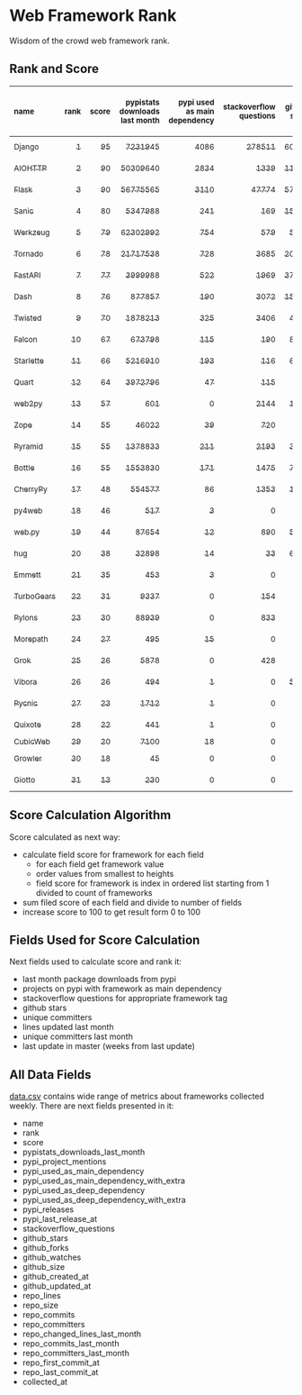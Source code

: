 # Web Framework Rank
Wisdom of the crowd web framework rank.

## Rank and Score
<sub>name</sub> | <sub>rank</sub> | <sub>score</sub> | <sub>pypistats downloads last month</sub> | <sub>pypi used as main dependency</sub> | <sub>stackoverflow questions</sub> | <sub>github stars</sub> | <sub>repo unique committers</sub> | <sub>repo changed lines last month</sub> | <sub>repo unique committers last month</sub> | <sub>repo last commit</sub>
:--- | ---: | ---: | ---: | ---: | ---: | ---: | ---: | ---: | ---: | ---:
[<sub>Django</sub>](https://github.com/django/django "first commit: 2005-07-13") | [<sub>1</sub>](# "  +0 last week") | [<sub>95</sub>](# "  -1 last week") | [<sub>7231945</sub>](# "  #5 in pypistats downloads last month -1.72% last week") | [<sub>4086</sub>](# "  #1 in pypi used as main dependency +0.27% last week") | [<sub>278511</sub>](# "  #1 in stackoverflow questions +0.15% last week") | [<sub>60693</sub>](# "  #1 in github stars +0.21% last week") | [<sub>2600</sub>](# "  #1 in repo unique committers +0.08% last week") | [<sub>4393</sub>](# "▼ #4 in repo changed lines last month +0.27% last week") | [<sub>39</sub>](# "  #1 in repo unique committers last month -4.88% last week") | [<sub>2021-11-12</sub>](# "  #3 in repo last commit 1 week ago")
[<sub>AIOHTTP</sub>](https://github.com/aio-libs/aiohttp "first commit: 2013-10-01") | [<sub>2</sub>](# "  +0 last week") | [<sub>90</sub>](# "  +0 last week") | [<sub>50309640</sub>](# "  #3 in pypistats downloads last month -7.77% last week") | [<sub>2834</sub>](# "  #3 in pypi used as main dependency +0.78% last week") | [<sub>1339</sub>](# "  #11 in stackoverflow questions +0.07% last week") | [<sub>11856</sub>](# "  #7 in github stars +0.19% last week") | [<sub>638</sub>](# "  #3 in repo unique committers +0.0% last week") | [<sub>6613</sub>](# "  #2 in repo changed lines last month +8.62% last week") | [<sub>29</sub>](# "  #2 in repo unique committers last month -6.45% last week") | [<sub>2021-11-13</sub>](# "  #1 in repo last commit 1 week ago")
[<sub>Flask</sub>](https://github.com/pallets/flask "first commit: 2010-04-06; uses: Werkzeug") | [<sub>3</sub>](# "  +0 last week") | [<sub>90</sub>](# "  +2 last week") | [<sub>56775565</sub>](# "  #2 in pypistats downloads last month -6.37% last week") | [<sub>3110</sub>](# "  #2 in pypi used as main dependency +0.45% last week") | [<sub>47774</sub>](# "  #2 in stackoverflow questions +0.23% last week") | [<sub>57122</sub>](# "  #2 in github stars +0.1% last week") | [<sub>763</sub>](# "  #2 in repo unique committers +0.0% last week") | [<sub>1494</sub>](# "▲ #7 in repo changed lines last month +319.66% last week") | [<sub>3</sub>](# "▼ #10 in repo unique committers last month -25.0% last week") | [<sub>2021-11-12</sub>](# "  #3 in repo last commit 1 week ago")
[<sub>Sanic</sub>](https://github.com/sanic-org/sanic "first commit: 2016-05-26") | [<sub>4</sub>](# "▲ +3 last week") | [<sub>80</sub>](# "▲ +3 last week") | [<sub>5347988</sub>](# "  #6 in pypistats downloads last month -13.25% last week") | [<sub>241</sub>](# "  #8 in pypi used as main dependency +0.0% last week") | [<sub>169</sub>](# "  #18 in stackoverflow questions +0.0% last week") | [<sub>15586</sub>](# "  #5 in github stars +0.1% last week") | [<sub>335</sub>](# "  #7 in repo unique committers +0.0% last week") | [<sub>3171</sub>](# "  #5 in repo changed lines last month +111.68% last week") | [<sub>7</sub>](# "▲ #3 in repo unique committers last month +0.0% last week") | [<sub>2021-11-07</sub>](# "▲ #3 in repo last commit 1 week ago")
[<sub>Werkzeug</sub>](https://github.com/pallets/werkzeug "first commit: 2007-05-04; used by: Flask and Quart") | [<sub>5</sub>](# "▲ +3 last week") | [<sub>79</sub>](# "▲ +4 last week") | [<sub>62302992</sub>](# "  #1 in pypistats downloads last month -4.78% last week") | [<sub>754</sub>](# "  #4 in pypi used as main dependency +0.4% last week") | [<sub>579</sub>](# "  #15 in stackoverflow questions +0.17% last week") | [<sub>5888</sub>](# "  #12 in github stars +0.02% last week") | [<sub>448</sub>](# "  #4 in repo unique committers +0.0% last week") | [<sub>5219</sub>](# "▲ #3 in repo changed lines last month +1938.67% last week") | [<sub>1</sub>](# "  #15 in repo unique committers last month +0.0% last week") | [<sub>2021-11-07</sub>](# "  #3 in repo last commit 1 week ago")
[<sub>Tornado</sub>](https://github.com/tornadoweb/tornado "first commit: 2009-09-09") | [<sub>6</sub>](# "▼ -2 last week") | [<sub>78</sub>](# "▼ -2 last week") | [<sub>21717538</sub>](# "  #4 in pypistats downloads last month -10.24% last week") | [<sub>728</sub>](# "  #5 in pypi used as main dependency +0.0% last week") | [<sub>3685</sub>](# "  #3 in stackoverflow questions +0.03% last week") | [<sub>20274</sub>](# "  #4 in github stars +0.08% last week") | [<sub>428</sub>](# "  #5 in repo unique committers +0.0% last week") | [<sub>8</sub>](# "  #16 in repo changed lines last month +0.0% last week") | [<sub>2</sub>](# "  #13 in repo unique committers last month +0.0% last week") | [<sub>2021-11-03</sub>](# "▼ #10 in repo last commit 2 weeks ago")
[<sub>FastAPI</sub>](https://github.com/tiangolo/fastapi "first commit: 2018-12-05; uses: Starlette") | [<sub>7</sub>](# "▼ -1 last week") | [<sub>77</sub>](# "▼ -1 last week") | [<sub>3999988</sub>](# "  #8 in pypistats downloads last month +2.84% last week") | [<sub>522</sub>](# "  #6 in pypi used as main dependency +1.95% last week") | [<sub>1969</sub>](# "  #8 in stackoverflow questions +1.65% last week") | [<sub>37927</sub>](# "  #3 in github stars +0.61% last week") | [<sub>285</sub>](# "  #8 in repo unique committers +0.0% last week") | [<sub>1115</sub>](# "▼ #9 in repo changed lines last month +0.0% last week") | [<sub>4</sub>](# "  #7 in repo unique committers last month +0.0% last week") | [<sub>2021-10-26</sub>](# "▼ #14 in repo last commit 3 weeks ago")
[<sub>Dash</sub>](https://github.com/plotly/dash "first commit: 2015-04-10") | [<sub>8</sub>](# "▼ -3 last week") | [<sub>76</sub>](# "▼ -3 last week") | [<sub>877857</sub>](# "  #13 in pypistats downloads last month +8.18% last week") | [<sub>190</sub>](# "  #11 in pypi used as main dependency +1.6% last week") | [<sub>3072</sub>](# "  #5 in stackoverflow questions +0.89% last week") | [<sub>15387</sub>](# "  #6 in github stars +0.21% last week") | [<sub>124</sub>](# "  #16 in repo unique committers +0.0% last week") | [<sub>25311</sub>](# "  #1 in repo changed lines last month -1.1% last week") | [<sub>7</sub>](# "  #3 in repo unique committers last month -22.22% last week") | [<sub>2021-11-03</sub>](# "▼ #10 in repo last commit 2 weeks ago")
[<sub>Twisted</sub>](https://github.com/twisted/twisted "first commit: 2001-07-09") | [<sub>9</sub>](# "  +0 last week") | [<sub>70</sub>](# "  -2 last week") | [<sub>1878213</sub>](# "  #10 in pypistats downloads last month -0.39% last week") | [<sub>325</sub>](# "  #7 in pypi used as main dependency +0.0% last week") | [<sub>3406</sub>](# "  #4 in stackoverflow questions +0.0% last week") | [<sub>4418</sub>](# "  #15 in github stars +0.05% last week") | [<sub>264</sub>](# "  #10 in repo unique committers +0.0% last week") | [<sub>613</sub>](# "▼ #10 in repo changed lines last month -57.64% last week") | [<sub>3</sub>](# "▼ #10 in repo unique committers last month -25.0% last week") | [<sub>2021-10-16</sub>](# "  #16 in repo last commit 5 weeks ago")
[<sub>Falcon</sub>](https://github.com/falconry/falcon "first commit: 2012-12-06; used by: hug") | [<sub>10</sub>](# "▲ +1 last week") | [<sub>67</sub>](# "▲ +1 last week") | [<sub>673798</sub>](# "  #14 in pypistats downloads last month +7.25% last week") | [<sub>115</sub>](# "  #13 in pypi used as main dependency +0.0% last week") | [<sub>190</sub>](# "  #17 in stackoverflow questions +0.0% last week") | [<sub>8625</sub>](# "  #8 in github stars +0.07% last week") | [<sub>184</sub>](# "  #12 in repo unique committers +0.0% last week") | [<sub>608</sub>](# "▼ #11 in repo changed lines last month -5.44% last week") | [<sub>4</sub>](# "▼ #7 in repo unique committers last month -33.33% last week") | [<sub>2021-11-08</sub>](# "▲ #3 in repo last commit 1 week ago")
[<sub>Starlette</sub>](https://github.com/encode/starlette "first commit: 2018-06-25; used by: FastAPI") | [<sub>11</sub>](# "▼ -1 last week") | [<sub>66</sub>](# "▼ -1 last week") | [<sub>5216910</sub>](# "  #7 in pypistats downloads last month +3.71% last week") | [<sub>193</sub>](# "  #10 in pypi used as main dependency +0.0% last week") | [<sub>116</sub>](# "  #20 in stackoverflow questions +0.0% last week") | [<sub>6228</sub>](# "  #11 in github stars +0.32% last week") | [<sub>181</sub>](# "  #13 in repo unique committers +0.0% last week") | [<sub>186</sub>](# "▲ #12 in repo changed lines last month +0.0% last week") | [<sub>4</sub>](# "  #7 in repo unique committers last month +0.0% last week") | [<sub>2021-11-04</sub>](# "▼ #10 in repo last commit 2 weeks ago")
[<sub>Quart</sub>](https://gitlab.com/pgjones/quart "first commit: 2017-05-14; uses: Werkzeug") | [<sub>12</sub>](# "▲ +1 last week") | [<sub>64</sub>](# "▲ +6 last week") | [<sub>3972796</sub>](# "  #9 in pypistats downloads last month +59.4% last week") | [<sub>47</sub>](# "  #15 in pypi used as main dependency +0.0% last week") | [<sub>115</sub>](# "  #21 in stackoverflow questions +1.77% last week") | [<sub>964</sub>](# "  #19 in github stars +0.0% last week") | [<sub>65</sub>](# "  #19 in repo unique committers +0.0% last week") | [<sub>1133</sub>](# "▼ #8 in repo changed lines last month -0.96% last week") | [<sub>5</sub>](# "▲ #6 in repo unique committers last month +25.0% last week") | [<sub>2021-11-13</sub>](# "▲ #1 in repo last commit 1 week ago")
[<sub>web2py</sub>](https://github.com/web2py/web2py "first commit: 2011-11-23") | [<sub>13</sub>](# "▼ -1 last week") | [<sub>57</sub>](# "▼ -1 last week") | [<sub>601</sub>](# "▲ #24 in pypistats downloads last month +2.56% last week") | [<sub>0</sub>](# "  #26 in pypi used as main dependency +100% last week") | [<sub>2144</sub>](# "  #7 in stackoverflow questions -0.05% last week") | [<sub>1962</sub>](# "  #17 in github stars +0.0% last week") | [<sub>269</sub>](# "  #9 in repo unique committers +0.0% last week") | [<sub>54</sub>](# "▼ #13 in repo changed lines last month -89.69% last week") | [<sub>3</sub>](# "▲ #10 in repo unique committers last month +0.0% last week") | [<sub>2021-11-06</sub>](# "▼ #3 in repo last commit 2 weeks ago")
[<sub>Zope</sub>](https://github.com/zopefoundation/Zope "first commit: 1996-06-17") | [<sub>14</sub>](# "▲ +2 last week") | [<sub>55</sub>](# "▲ +1 last week") | [<sub>46022</sub>](# "  #18 in pypistats downloads last month +13.96% last week") | [<sub>39</sub>](# "  #16 in pypi used as main dependency +0.0% last week") | [<sub>720</sub>](# "  #14 in stackoverflow questions +0.0% last week") | [<sub>272</sub>](# "  #24 in github stars +0.0% last week") | [<sub>171</sub>](# "  #14 in repo unique committers +0.0% last week") | [<sub>16</sub>](# "▼ #14 in repo changed lines last month -98.22% last week") | [<sub>2</sub>](# "  #13 in repo unique committers last month +0.0% last week") | [<sub>2021-11-11</sub>](# "▲ #3 in repo last commit 1 week ago")
[<sub>Pyramid</sub>](https://github.com/Pylons/pyramid "first commit: 2008-07-04; used by: CubicWeb") | [<sub>15</sub>](# "▼ -1 last week") | [<sub>55</sub>](# "▼ +0 last week") | [<sub>1378833</sub>](# "  #12 in pypistats downloads last month -0.67% last week") | [<sub>211</sub>](# "  #9 in pypi used as main dependency +0.48% last week") | [<sub>2193</sub>](# "  #6 in stackoverflow questions +0.0% last week") | [<sub>3607</sub>](# "  #16 in github stars +0.03% last week") | [<sub>354</sub>](# "  #6 in repo unique committers +0.0% last week") | [<sub>0</sub>](# "  #17 in repo changed lines last month +100% last week") | [<sub>0</sub>](# "  #17 in repo unique committers last month +100% last week") | [<sub>2021-03-15</sub>](# "  #23 in repo last commit 35 weeks ago")
[<sub>Bottle</sub>](https://github.com/bottlepy/bottle "first commit: 2009-06-30") | [<sub>16</sub>](# "▼ -1 last week") | [<sub>55</sub>](# "▼ +0 last week") | [<sub>1553830</sub>](# "  #11 in pypistats downloads last month -1.41% last week") | [<sub>171</sub>](# "  #12 in pypi used as main dependency +0.0% last week") | [<sub>1475</sub>](# "  #9 in stackoverflow questions +0.0% last week") | [<sub>7406</sub>](# "  #9 in github stars +0.08% last week") | [<sub>221</sub>](# "  #11 in repo unique committers +0.0% last week") | [<sub>0</sub>](# "  #17 in repo changed lines last month +100% last week") | [<sub>0</sub>](# "  #17 in repo unique committers last month +100% last week") | [<sub>2021-07-07</sub>](# "  #20 in repo last commit 19 weeks ago")
[<sub>CherryPy</sub>](https://github.com/cherrypy/cherrypy "first commit: 2004-11-20") | [<sub>17</sub>](# "▲ +1 last week") | [<sub>48</sub>](# "▲ +0 last week") | [<sub>554577</sub>](# "  #15 in pypistats downloads last month +3.64% last week") | [<sub>86</sub>](# "  #14 in pypi used as main dependency +0.0% last week") | [<sub>1353</sub>](# "  #10 in stackoverflow questions -0.07% last week") | [<sub>1463</sub>](# "  #18 in github stars +0.14% last week") | [<sub>142</sub>](# "  #15 in repo unique committers +0.0% last week") | [<sub>0</sub>](# "  #17 in repo changed lines last month +100% last week") | [<sub>0</sub>](# "  #17 in repo unique committers last month +100% last week") | [<sub>2021-09-07</sub>](# "  #18 in repo last commit 10 weeks ago")
[<sub>py4web</sub>](https://github.com/web2py/py4web "first commit: 2019-03-25") | [<sub>18</sub>](# "▼ -1 last week") | [<sub>46</sub>](# "▼ -3 last week") | [<sub>517</sub>](# "▼ #25 in pypistats downloads last month -14.97% last week") | [<sub>3</sub>](# "  #21 in pypi used as main dependency +0.0% last week") | [<sub>0</sub>](# "  #23 in stackoverflow questions +100% last week") | [<sub>161</sub>](# "  #26 in github stars +1.26% last week") | [<sub>57</sub>](# "  #20 in repo unique committers +0.0% last week") | [<sub>1723</sub>](# "▼ #6 in repo changed lines last month -14.32% last week") | [<sub>6</sub>](# "  #5 in repo unique committers last month +0.0% last week") | [<sub>2021-11-01</sub>](# "▼ #10 in repo last commit 2 weeks ago")
[<sub>web.py</sub>](https://github.com/webpy/webpy "first commit: 1970-01-01") | [<sub>19</sub>](# "  +0 last week") | [<sub>44</sub>](# "  +0 last week") | [<sub>87654</sub>](# "▼ #17 in pypistats downloads last month -7.64% last week") | [<sub>12</sub>](# "  #20 in pypi used as main dependency +0.0% last week") | [<sub>890</sub>](# "  #12 in stackoverflow questions +0.11% last week") | [<sub>5629</sub>](# "  #14 in github stars +0.02% last week") | [<sub>89</sub>](# "  #18 in repo unique committers +0.0% last week") | [<sub>0</sub>](# "  #17 in repo changed lines last month +100% last week") | [<sub>0</sub>](# "  #17 in repo unique committers last month +100% last week") | [<sub>2021-09-02</sub>](# "  #19 in repo last commit 11 weeks ago")
[<sub>hug</sub>](https://github.com/hugapi/hug "first commit: 2015-07-17; uses: Falcon") | [<sub>20</sub>](# "  +0 last week") | [<sub>38</sub>](# "  +0 last week") | [<sub>32898</sub>](# "  #19 in pypistats downloads last month -0.1% last week") | [<sub>14</sub>](# "  #19 in pypi used as main dependency +0.0% last week") | [<sub>33</sub>](# "  #22 in stackoverflow questions +0.0% last week") | [<sub>6573</sub>](# "  #10 in github stars +0.08% last week") | [<sub>123</sub>](# "  #17 in repo unique committers +0.0% last week") | [<sub>0</sub>](# "  #17 in repo changed lines last month +100% last week") | [<sub>0</sub>](# "  #17 in repo unique committers last month +100% last week") | [<sub>2020-08-10</sub>](# "  #26 in repo last commit 66 weeks ago")
[<sub>Emmett</sub>](https://github.com/emmett-framework/emmett "first commit: 2014-10-22") | [<sub>21</sub>](# "  +0 last week") | [<sub>35</sub>](# "  -1 last week") | [<sub>453</sub>](# "  #28 in pypistats downloads last month +10.76% last week") | [<sub>3</sub>](# "  #21 in pypi used as main dependency +0.0% last week") | [<sub>0</sub>](# "  #23 in stackoverflow questions +100% last week") | [<sub>730</sub>](# "  #21 in github stars +0.83% last week") | [<sub>21</sub>](# "  #26 in repo unique committers +0.0% last week") | [<sub>10</sub>](# "  #15 in repo changed lines last month +0.0% last week") | [<sub>1</sub>](# "  #15 in repo unique committers last month +0.0% last week") | [<sub>2021-10-29</sub>](# "▼ #14 in repo last commit 3 weeks ago")
[<sub>TurboGears</sub>](https://github.com/TurboGears/tg2 "first commit: 2007-06-27") | [<sub>22</sub>](# "  +0 last week") | [<sub>31</sub>](# "  +0 last week") | [<sub>9337</sub>](# "  #20 in pypistats downloads last month -18.0% last week") | [<sub>0</sub>](# "  #26 in pypi used as main dependency +100% last week") | [<sub>154</sub>](# "  #19 in stackoverflow questions +0.0% last week") | [<sub>771</sub>](# "  #20 in github stars +0.13% last week") | [<sub>35</sub>](# "  #23 in repo unique committers +0.0% last week") | [<sub>0</sub>](# "  #17 in repo changed lines last month +100% last week") | [<sub>0</sub>](# "  #17 in repo unique committers last month +100% last week") | [<sub>2021-05-26</sub>](# "  #21 in repo last commit 25 weeks ago")
[<sub>Pylons</sub>](https://github.com/Pylons/pylons "first commit: 2006-02-18") | [<sub>23</sub>](# "  +0 last week") | [<sub>30</sub>](# "  +0 last week") | [<sub>88939</sub>](# "▲ #16 in pypistats downloads last month +0.31% last week") | [<sub>0</sub>](# "  #26 in pypi used as main dependency +100% last week") | [<sub>833</sub>](# "  #13 in stackoverflow questions +0.0% last week") | [<sub>215</sub>](# "  #25 in github stars +0.0% last week") | [<sub>36</sub>](# "  #22 in repo unique committers +0.0% last week") | [<sub>0</sub>](# "  #17 in repo changed lines last month +100% last week") | [<sub>0</sub>](# "  #17 in repo unique committers last month +100% last week") | [<sub>2018-01-12</sub>](# "  #29 in repo last commit 201 weeks ago")
[<sub>Morepath</sub>](https://github.com/morepath/morepath "first commit: 2013-07-17") | [<sub>24</sub>](# "▲ +1 last week") | [<sub>27</sub>](# "▲ +1 last week") | [<sub>495</sub>](# "▲ #26 in pypistats downloads last month +39.44% last week") | [<sub>15</sub>](# "  #18 in pypi used as main dependency +0.0% last week") | [<sub>0</sub>](# "  #23 in stackoverflow questions +100% last week") | [<sub>391</sub>](# "  #23 in github stars +0.26% last week") | [<sub>27</sub>](# "  #24 in repo unique committers +0.0% last week") | [<sub>0</sub>](# "  #17 in repo changed lines last month +100% last week") | [<sub>0</sub>](# "  #17 in repo unique committers last month +100% last week") | [<sub>2021-04-18</sub>](# "  #22 in repo last commit 30 weeks ago")
[<sub>Grok</sub>](https://github.com/zopefoundation/grok "first commit: 2006-10-14") | [<sub>25</sub>](# "▼ -1 last week") | [<sub>26</sub>](# "▼ +0 last week") | [<sub>5878</sub>](# "  #22 in pypistats downloads last month +101.37% last week") | [<sub>0</sub>](# "  #26 in pypi used as main dependency +100% last week") | [<sub>428</sub>](# "  #16 in stackoverflow questions +0.23% last week") | [<sub>20</sub>](# "  #30 in github stars +0.0% last week") | [<sub>40</sub>](# "  #21 in repo unique committers +0.0% last week") | [<sub>0</sub>](# "  #17 in repo changed lines last month +100% last week") | [<sub>0</sub>](# "  #17 in repo unique committers last month +100% last week") | [<sub>2020-09-02</sub>](# "  #25 in repo last commit 63 weeks ago")
[<sub>Vibora</sub>](https://github.com/vibora-io/vibora "first commit: 2018-06-13") | [<sub>26</sub>](# "  +0 last week") | [<sub>26</sub>](# "  +0 last week") | [<sub>494</sub>](# "  #27 in pypistats downloads last month +10.02% last week") | [<sub>1</sub>](# "  #23 in pypi used as main dependency +0.0% last week") | [<sub>0</sub>](# "  #23 in stackoverflow questions +100% last week") | [<sub>5732</sub>](# "  #13 in github stars +0.07% last week") | [<sub>27</sub>](# "  #24 in repo unique committers +0.0% last week") | [<sub>0</sub>](# "  #17 in repo changed lines last month +100% last week") | [<sub>0</sub>](# "  #17 in repo unique committers last month +100% last week") | [<sub>2019-02-11</sub>](# "  #28 in repo last commit 144 weeks ago")
[<sub>Pycnic</sub>](https://github.com/nullism/pycnic "first commit: 2015-11-04") | [<sub>27</sub>](# "▲ +1 last week") | [<sub>23</sub>](# "▲ +0 last week") | [<sub>1712</sub>](# "  #23 in pypistats downloads last month -5.15% last week") | [<sub>1</sub>](# "  #23 in pypi used as main dependency +0.0% last week") | [<sub>0</sub>](# "  #23 in stackoverflow questions +100% last week") | [<sub>154</sub>](# "  #27 in github stars +0.0% last week") | [<sub>10</sub>](# "  #27 in repo unique committers +0.0% last week") | [<sub>0</sub>](# "  #17 in repo changed lines last month +100% last week") | [<sub>0</sub>](# "  #17 in repo unique committers last month +100% last week") | [<sub>2021-02-16</sub>](# "  #24 in repo last commit 39 weeks ago")
[<sub>Quixote</sub>](https://github.com/nascheme/quixote "first commit: 2006-03-16") | [<sub>28</sub>](# "▼ -1 last week") | [<sub>22</sub>](# "▼ -1 last week") | [<sub>441</sub>](# "▼ #29 in pypistats downloads last month -12.85% last week") | [<sub>1</sub>](# "  #23 in pypi used as main dependency +0.0% last week") | [<sub>0</sub>](# "  #23 in stackoverflow questions +100% last week") | [<sub>77</sub>](# "  #28 in github stars +1.32% last week") | [<sub>6</sub>](# "  #28 in repo unique committers +0.0% last week") | [<sub>0</sub>](# "  #17 in repo changed lines last month +100% last week") | [<sub>0</sub>](# "  #17 in repo unique committers last month +100% last week") | [<sub>2021-09-16</sub>](# "  #17 in repo last commit 9 weeks ago")
[<sub>CubicWeb</sub>](https://forge.extranet.logilab.fr/cubicweb/cubicweb "uses: Pyramid") | [<sub>29</sub>](# "  +0 last week") | [<sub>20</sub>](# "  +0 last week") | [<sub>7100</sub>](# "  #21 in pypistats downloads last month -17.85% last week") | [<sub>18</sub>](# "  #17 in pypi used as main dependency +0.0% last week") | [<sub>0</sub>](# "  #23 in stackoverflow questions +100% last week") | [<sub>0</sub>](# "  #31 in github stars +100% last week") | [<sub>0</sub>](# "  #31 in repo unique committers +100% last week") | [<sub>0</sub>](# "  #17 in repo changed lines last month +100% last week") | [<sub>0</sub>](# "  #17 in repo unique committers last month +100% last week") | [<sub></sub>](# "  #30 in repo last commit")
[<sub>Growler</sub>](https://github.com/pyGrowler/Growler "first commit: 2014-08-17") | [<sub>30</sub>](# "  +0 last week") | [<sub>18</sub>](# "  +0 last week") | [<sub>45</sub>](# "  #31 in pypistats downloads last month +9.76% last week") | [<sub>0</sub>](# "  #26 in pypi used as main dependency +100% last week") | [<sub>0</sub>](# "  #23 in stackoverflow questions +100% last week") | [<sub>686</sub>](# "  #22 in github stars +0.15% last week") | [<sub>6</sub>](# "  #28 in repo unique committers +0.0% last week") | [<sub>0</sub>](# "  #17 in repo changed lines last month +100% last week") | [<sub>0</sub>](# "  #17 in repo unique committers last month +100% last week") | [<sub>2020-03-08</sub>](# "  #27 in repo last commit 88 weeks ago")
[<sub>Giotto</sub>](https://github.com/priestc/giotto "first commit: 2012-02-26") | [<sub>31</sub>](# "  +0 last week") | [<sub>13</sub>](# "  +0 last week") | [<sub>230</sub>](# "  #30 in pypistats downloads last month +5.99% last week") | [<sub>0</sub>](# "  #26 in pypi used as main dependency +100% last week") | [<sub>0</sub>](# "  #23 in stackoverflow questions +100% last week") | [<sub>54</sub>](# "  #29 in github stars +0.0% last week") | [<sub>3</sub>](# "  #30 in repo unique committers +0.0% last week") | [<sub>0</sub>](# "  #17 in repo changed lines last month +100% last week") | [<sub>0</sub>](# "  #17 in repo unique committers last month +100% last week") | [<sub>2013-10-07</sub>](# "  #30 in repo last commit 423 weeks ago")

## Score Calculation Algorithm
Score calculated as next way:
- calculate field score for framework for each field
  - for each field get framework value
  - order values from smallest to heights
  - field score for framework is index in ordered list starting from 1 divided to count of frameworks
- sum filed score of each field and divide to number of fields
- increase score to 100 to get result form 0 to 100

## Fields Used for Score Calculation
Next fields used to calculate score and rank it:
- last month package downloads from pypi
- projects on pypi with framework as main dependency
- stackoverflow questions for appropriate framework tag
- github stars
- unique committers
- lines updated last month
- unique committers last month
- last update in master (weeks from last update)

## All Data Fields
[data.csv](data.csv) contains wide range of metrics about frameworks collected weekly.
There are next fields presented in it: 

- name
- rank
- score
- pypistats_downloads_last_month
- pypi_project_mentions
- pypi_used_as_main_dependency
- pypi_used_as_main_dependency_with_extra
- pypi_used_as_deep_dependency
- pypi_used_as_deep_dependency_with_extra
- pypi_releases
- pypi_last_release_at
- stackoverflow_questions
- github_stars
- github_forks
- github_watches
- github_size
- github_created_at
- github_updated_at
- repo_lines
- repo_size
- repo_commits
- repo_committers
- repo_changed_lines_last_month
- repo_commits_last_month
- repo_committers_last_month
- repo_first_commit_at
- repo_last_commit_at
- collected_at
